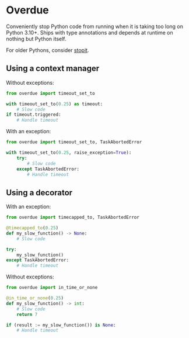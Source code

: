 # Overdue
Conveniently stop Python code from running when it is taking too long on Python 3.10+.
Ships with type annotations and depends at runtime on nothing but Python itself.

For older Pythons, consider [stopit](https://github.com/glenfant/stopit).

## Using a context manager
Without exceptions:
```python
from overdue import timeout_set_to

with timeout_set_to(0.25) as timeout:
    # Slow code
if timeout.triggered:
    # Handle timeout
```
With an exception:
```python
from overdue import timeout_set_to, TaskAbortedError

with timeout_set_to(0.25, raise_exception=True):
    try:
        # Slow code
    except TaskAbortedError:
        # Handle timeout
```

## Using a decorator
With an exception:
```python
from overdue import timecapped_to, TaskAbortedError

@timecapped_to(0.25)
def my_slow_function() -> None:
    # Slow code

try:
    my_slow_function()
except TaskAbortedError:
    # Handle timeout
```

Without exceptions:
```python
from overdue import in_time_or_none

@in_time_or_none(0.25)
def my_slow_function() -> int:
    # Slow code
    return 7

if (result := my_slow_function()) is None:
    # Handle timeout
```
